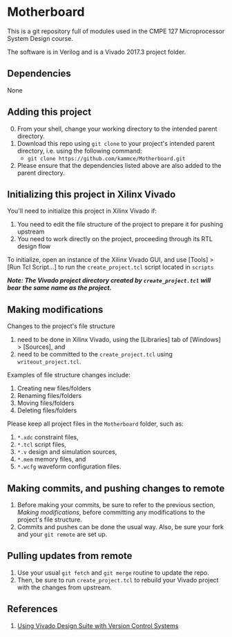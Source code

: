 # Motherboard
This is a git repository full of modules used in the CMPE 127 Microprocessor System Design course.

The software is in Verilog and is a Vivado 2017.3 project folder.

## Dependencies
None

## Adding this project
0. From your shell, change your working directory to the intended parent directory.
1. Download this repo using `git clone` to your project's intended parent directory, i.e. using the following command:
    * `git clone https://github.com/kammce/Motherboard.git`
2. Please ensure that the dependencies listed above are also added to the parent directory.

## Initializing this project in Xilinx Vivado
You'll need to initialize this project in Xilinx Vivado if:
1. You need to edit the file structure of the project to prepare it for pushing upstream
2. You need to work directly on the project, proceeding through its RTL design flow

To initialize, open an instance of the Xilinx Vivado GUI, and use [Tools] > [Run Tcl Script...] to run the `create_project.tcl` script located in `scripts`

***Note: The Vivado project directory created by `create_project.tcl` will bear the same name as the project.***

## Making modifications
Changes to the project's file structure
1. need to be done in Xilinx Vivado, using the [Libraries] tab of [Windows] > [Sources], and
2. need to be committed to the `create_project.tcl` using `writeout_project.tcl`.

Examples of file structure changes include:
1. Creating new files/folders
2. Renaming files/folders
3. Moving files/folders
4. Deleting files/folders

Please keep all project files in the `Motherboard` folder, such as:
1. `*.xdc` constraint files,
2. `*.tcl` script files,
3. `*.v` design and simulation sources,
4. `*.mem` memory files, and
5. `*.wcfg` waveform configuration files.

## Making commits, and pushing changes to remote
1. Before making your commits, be sure to refer to the previous section, *Making modifications*, before committing any modifications to the project's file structure.
2. Commits and pushes can be done the usual way. Also, be sure your fork and your `git remote` are set up.

## Pulling updates from remote
1. Use your usual `git fetch` and `git merge` routine to update the repo.
2. Then, be sure to run `create_project.tcl` to rebuild your Vivado project with the changes from upstream.

## References
1. [Using Vivado Design Suite with Version Control Systems](https://www.xilinx.com/support/documentation/application_notes/xapp1165.pdf)
